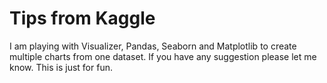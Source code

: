 # Tips from Kaggle
 I am playing with Visualizer, Pandas, Seaborn and Matplotlib to create multiple charts from one dataset. If you have any suggestion please let me know. This is just for fun.
